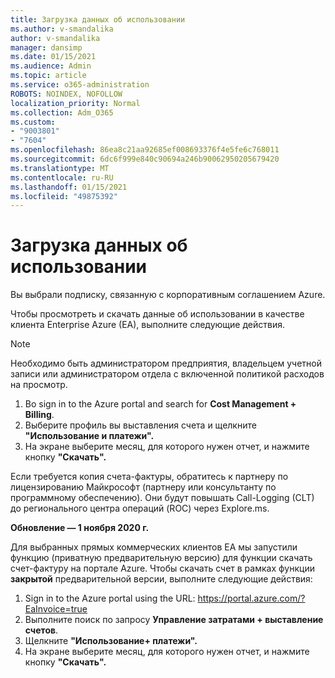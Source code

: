 ```yaml
---
title: Загрузка данных об использовании
ms.author: v-smandalika
author: v-smandalika
manager: dansimp
ms.date: 01/15/2021
ms.audience: Admin
ms.topic: article
ms.service: o365-administration
ROBOTS: NOINDEX, NOFOLLOW
localization_priority: Normal
ms.collection: Adm_O365
ms.custom:
- "9003801"
- "7604"
ms.openlocfilehash: 86ea8c21aa92685ef008693376f4e5fe6c768011
ms.sourcegitcommit: 6dc6f999e840c90694a246b90062950205679420
ms.translationtype: MT
ms.contentlocale: ru-RU
ms.lasthandoff: 01/15/2021
ms.locfileid: "49875392"
---
```

# <a name="download-usage-data"></a>Загрузка данных об использовании

Вы выбрали подписку, связанную с корпоративным соглашением Azure.

Чтобы просмотреть и скачать данные об использовании в качестве клиента Enterprise Azure (EA), выполните следующие действия.

> [!NOTE]
> Необходимо быть администратором предприятия, владельцем учетной записи или администратором отдела с включенной политикой расходов на просмотр. 

1. Во sign in to the Azure portal and search for **Cost Management + Billing**.
2. Выберите профиль вы выставления счета и щелкните **"Использование и платежи".**
3. На экране выберите месяц, для которого нужен отчет, и нажмите кнопку **"Скачать".**

Если требуется копия счета-фактуры, обратитесь к партнеру по лицензированию Майкрософт (партнеру или консультанту по программному обеспечению). Они будут повышать Call-Logging (CLT) до регионального центра операций (ROC) через Explore.ms.

**Обновление — 1 ноября 2020 г.**

Для выбранных прямых коммерческих клиентов EA мы  запустили функцию (приватную предварительную версию) для функции скачать счет-фактуру на портале Azure. Чтобы скачать счет в рамках функции **закрытой** предварительной версии, выполните следующие действия:

1. Sign in to the Azure portal using the URL: https://portal.azure.com/?EaInvoice=true 
2. Выполните поиск по запросу **Управление затратами + выставление счетов**. 
3. Щелкните **"Использование+ платежи".** 
4. На экране выберите месяц, для которого нужен отчет, и нажмите кнопку **"Скачать".**